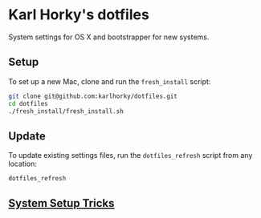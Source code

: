 # Karl Horky's dotfiles

System settings for OS X and bootstrapper for new systems.

## Setup

To set up a new Mac, clone and run the `fresh_install` script:

```sh
git clone git@github.com:karlhorky/dotfiles.git
cd dotfiles
./fresh_install/fresh_install.sh
```

## Update

To update existing settings files, run the `dotfiles_refresh` script from any location:

```sh
dotfiles_refresh
```

## [System Setup Tricks](./tricks)
